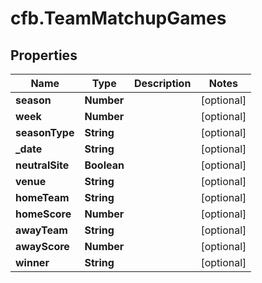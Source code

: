 # cfb.TeamMatchupGames

## Properties
Name | Type | Description | Notes
------------ | ------------- | ------------- | -------------
**season** | **Number** |  | [optional] 
**week** | **Number** |  | [optional] 
**seasonType** | **String** |  | [optional] 
**_date** | **String** |  | [optional] 
**neutralSite** | **Boolean** |  | [optional] 
**venue** | **String** |  | [optional] 
**homeTeam** | **String** |  | [optional] 
**homeScore** | **Number** |  | [optional] 
**awayTeam** | **String** |  | [optional] 
**awayScore** | **Number** |  | [optional] 
**winner** | **String** |  | [optional] 


